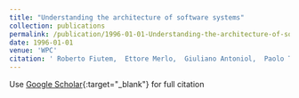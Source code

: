 ```yaml
---
title: "Understanding the architecture of software systems"
collection: publications
permalink: /publication/1996-01-01-Understanding-the-architecture-of-software-systems
date: 1996-01-01
venue: 'WPC'
citation: ' Roberto Fiutem,  Ettore Merlo,  Giuliano Antoniol,  Paolo Tonella, &quot;Understanding the architecture of software systems.&quot; WPC, 1996.'
---
```

Use [Google Scholar](https://scholar.google.com/scholar?q=Understanding+the+architecture+of+software+systems){:target="_blank"} for full citation
